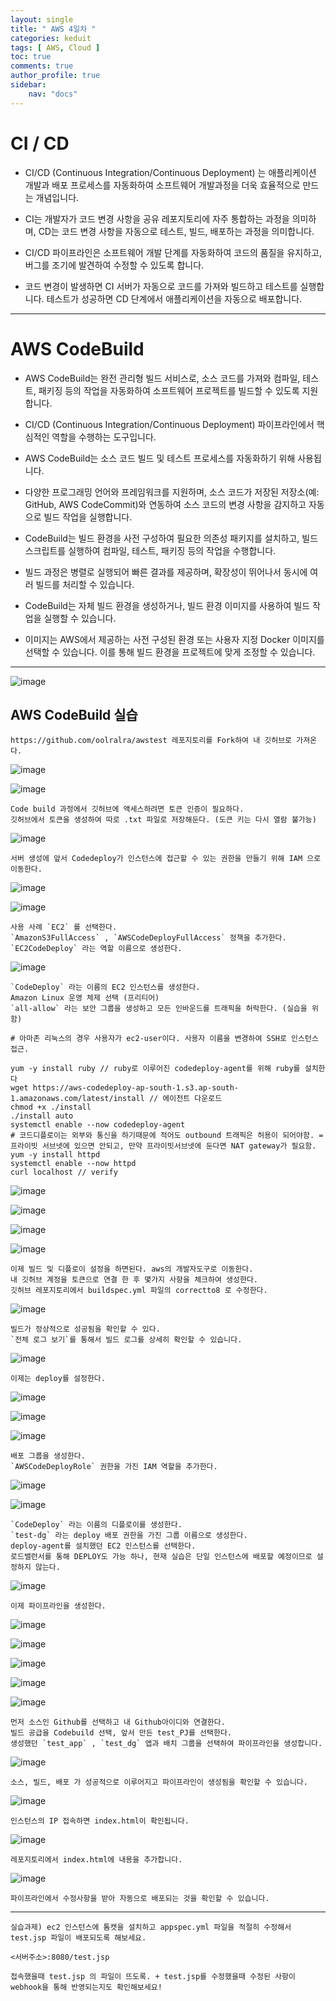```yaml
---
layout: single
title: " AWS 4일차 "
categories: keduit
tags: [ AWS, Cloud ]
toc: true 
comments: true
author_profile: true
sidebar:
    nav: "docs"
---
```


# CI / CD

* CI/CD (Continuous Integration/Continuous Deployment) 는 애플리케이션 개발과 배포 프로세스를 자동화하여 소프트웨어 개발과정을 더욱 효율적으로 만드는 개념입니다. 

* CI는 개발자가 코드 변경 사항을 공유 레포지토리에 자주 통합하는 과정을 의미하며, CD는 코드 변경 사항을 자동으로 테스트, 빌드, 배포하는 과정을 의미합니다.

* CI/CD 파이프라인은 소프트웨어 개발 단계를 자동화하여 코드의 품질을 유지하고, 버그를 조기에 발견하여 수정할 수 있도록 합니다. 

* 코드 변경이 발생하면 CI 서버가 자동으로 코드를 가져와 빌드하고 테스트를 실행합니다. 테스트가 성공하면 CD 단계에서 애플리케이션을 자동으로 배포합니다.


---
# AWS CodeBuild

* AWS CodeBuild는 완전 관리형 빌드 서비스로, 소스 코드를 가져와 컴파일, 테스트, 패키징 등의 작업을 자동화하여 소프트웨어 프로젝트를 빌드할 수 있도록 지원합니다. 

* CI/CD (Continuous Integration/Continuous Deployment) 파이프라인에서 핵심적인 역할을 수행하는 도구입니다.

* AWS CodeBuild는 소스 코드 빌드 및 테스트 프로세스를 자동화하기 위해 사용됩니다. 

* 다양한 프로그래밍 언어와 프레임워크를 지원하며, 소스 코드가 저장된 저장소(예: GitHub, AWS CodeCommit)와 연동하여 소스 코드의 변경 사항을 감지하고 자동으로 빌드 작업을 실행합니다.

* CodeBuild는 빌드 환경을 사전 구성하여 필요한 의존성 패키지를 설치하고, 빌드 스크립트를 실행하여 컴파일, 테스트, 패키징 등의 작업을 수행합니다. 

* 빌드 과정은 병렬로 실행되어 빠른 결과를 제공하며, 확장성이 뛰어나서 동시에 여러 빌드를 처리할 수 있습니다.

* CodeBuild는 자체 빌드 환경을 생성하거나, 빌드 환경 이미지를 사용하여 빌드 작업을 실행할 수 있습니다. 

* 이미지는 AWS에서 제공하는 사전 구성된 환경 또는 사용자 지정 Docker 이미지를 선택할 수 있습니다. 이를 통해 빌드 환경을 프로젝트에 맞게 조정할 수 있습니다.

---

![image](https://github.com/chaelynkang/chaelynkang.github.io/assets/128279031/ebad2296-2302-4963-a168-5e7dcb229623)

## AWS CodeBuild 실습



```
https://github.com/oolralra/awstest 레포지토리를 Fork하여 내 깃허브로 가져온다.
```

![image](https://github.com/chaelynkang/chaelynkang.github.io/assets/128279031/f62c377b-714f-4343-87ec-f315d9fe142f)

![image](https://github.com/chaelynkang/chaelynkang.github.io/assets/128279031/83fc3e14-fd40-4a80-a3ad-3b3dd380082c)

```
Code build 과정에서 깃허브에 액세스하려면 토큰 인증이 필요하다.
깃허브에서 토큰을 생성하여 따로 .txt 파일로 저장해둔다. (도큰 키는 다시 열람 불가능)
```

![image](https://github.com/chaelynkang/chaelynkang.github.io/assets/128279031/20609aee-475f-4891-b697-1bd783ab7f4b)

```
서버 생성에 앞서 Codedeploy가 인스턴스에 접근할 수 있는 권한을 만들기 위해 IAM 으로 이동한다.
```

![image](https://github.com/chaelynkang/chaelynkang.github.io/assets/128279031/41a53a78-1711-40eb-8c1c-62b5ca5511cc)

![image](https://github.com/chaelynkang/chaelynkang.github.io/assets/128279031/517414ff-1c11-4f4f-a2be-3c5cf0c6bc67)



```
사용 사례 `EC2` 를 선택한다.
`AmazonS3FullAccess` , `AWSCodeDeployFullAccess` 정책을 추가한다.
`EC2CodeDeploy` 라는 역할 이름으로 생성한다.
```
![image](https://github.com/chaelynkang/chaelynkang.github.io/assets/128279031/5cb651db-c0f9-4cdc-8a31-a5328b93830d)

```
`CodeDeploy` 라는 이름의 EC2 인스턴스를 생성한다.
Amazon Linux 운영 체제 선택 (프리티어)
`all-allow` 라는 보안 그룹을 생성하고 모든 인바운드를 트래픽을 허락한다. (실습을 위함)
```

```
# 아마존 리눅스의 경우 사용자가 ec2-user이다. 사용자 이름을 변경하여 SSH로 인스턴스 접근.

yum -y install ruby // ruby로 이루어진 codedeploy-agent를 위해 ruby를 설치한다
wget https://aws-codedeploy-ap-south-1.s3.ap-south-1.amazonaws.com/latest/install // 에이전트 다운로드
chmod +x ./install
./install auto
systemctl enable --now codedeploy-agent
# 코드디플로이는 외부와 통신을 하기때문에 적어도 outbound 트래픽은 허용이 되어야함. =프라이빗 서브넷에 있으면 안되고, 만약 프라이빗서브넷에 둔다면 NAT gateway가 필요함.
yum -y install httpd
systemctl enable --now httpd
curl localhost // verify
```



![image](https://github.com/chaelynkang/chaelynkang.github.io/assets/128279031/948739f7-a8c2-4ebc-b98e-6e5d2c521892)

![image](https://github.com/chaelynkang/chaelynkang.github.io/assets/128279031/ab3e9c68-80bc-4665-9041-3d0f80fdc639)

![image](https://github.com/chaelynkang/chaelynkang.github.io/assets/128279031/466ecee4-0a69-486b-a4ce-d2ccdcc612a5)

![image](https://github.com/chaelynkang/chaelynkang.github.io/assets/128279031/1efbc891-bc50-469f-b87b-2344e11364c1)

```
이제 빌드 및 디플로이 설정을 하면된다. aws의 개발자도구로 이동한다.
내 깃허브 계정을 토큰으로 연결 한 후 몇가지 사항을 체크하여 생성한다.
깃허브 레포지토리에서 buildspec.yml 파일의 correctto8 로 수정한다.
```

![image](https://github.com/chaelynkang/chaelynkang.github.io/assets/128279031/3e5ca5a0-8a7c-4ee6-89db-2a4ed4f2ca0c)

```
빌드가 정상적으로 성공됨을 확인할 수 있다.
`전체 로그 보기`를 통해서 빌드 로그를 상세히 확인할 수 있습니다.
```
![image](https://github.com/chaelynkang/chaelynkang.github.io/assets/128279031/c3787dfb-2820-4f92-8468-89786ec22288)

```
이제는 deploy를 설정한다.
```


![image](https://github.com/chaelynkang/chaelynkang.github.io/assets/128279031/53c60622-f36b-42c1-b408-3ea13f18ee14)

![image](https://github.com/chaelynkang/chaelynkang.github.io/assets/128279031/d00eb1a7-7057-4b3f-821a-2d84390ddbe1)

![image](https://github.com/chaelynkang/chaelynkang.github.io/assets/128279031/7e7bed4a-e812-4c24-854f-11b72617b0ee)

```
배포 그룹을 생성한다.
`AWSCodeDeployRole` 권한을 가진 IAM 역할을 추가한다. 
```

![image](https://github.com/chaelynkang/chaelynkang.github.io/assets/128279031/9690409c-3954-46a8-a6bc-99825830218e)

![image](https://github.com/chaelynkang/chaelynkang.github.io/assets/128279031/ec457952-cb68-4989-9d11-fd1849009917)

```
`CodeDeploy` 라는 이름의 디플로이를 생성한다.
`test-dg` 라는 deploy 배포 권한을 가진 그룹 이름으로 생성한다.
deploy-agent를 설치했던 EC2 인스턴스를 선택한다.
로드밸런서를 통해 DEPLOY도 가능 하나, 현재 실습은 단일 인스턴스에 배포할 예정이므로 설정하지 않는다.
```

![image](https://github.com/chaelynkang/chaelynkang.github.io/assets/128279031/abb2876c-8565-4c21-a6e0-afbd514d22c7)

```
이제 파이프라인을 생성한다.
```

![image](https://github.com/chaelynkang/chaelynkang.github.io/assets/128279031/afb57329-0f9b-4fe4-aa11-be1d085d46cc)


![image](https://github.com/chaelynkang/chaelynkang.github.io/assets/128279031/35184f4f-e33e-4c17-bef3-13376c0bddf0)

![image](https://github.com/chaelynkang/chaelynkang.github.io/assets/128279031/2afa7170-4926-472b-991f-cb5fa6b48bcf)

![image](https://github.com/chaelynkang/chaelynkang.github.io/assets/128279031/e32430bc-b892-41e2-99c2-5a83dd16d888)

![image](https://github.com/chaelynkang/chaelynkang.github.io/assets/128279031/362e1639-8863-464a-a467-23b03bcb6aba)

```
먼저 소스인 Github를 선택하고 내 Github아이디와 연결한다.
빌드 공급을 Codebuild 선택, 앞서 만든 test_PJ를 선택한다.
생성했던 `test_app` , `test_dg` 앱과 배치 그룹을 선택하여 파이프라인을 생성합니다.
```

![image](https://github.com/chaelynkang/chaelynkang.github.io/assets/128279031/c77ae12c-21d9-4111-b375-470d8f0bc9bb)

```
소스, 빌드, 배포 가 성공적으로 이루어지고 파이프라인이 생성됨을 확인할 수 있습니다. 
```


![image](https://github.com/chaelynkang/chaelynkang.github.io/assets/128279031/6d4fc6ab-7f02-46d2-9e49-fd010d20079b)

```
인스턴스의 IP 접속하면 index.html이 확인됩니다.
```


![image](https://github.com/chaelynkang/chaelynkang.github.io/assets/128279031/fe77285e-8c7e-46fc-8eac-045315cfbb7e)

```
레포지토리에서 index.html에 내용을 추가합니다.
```

![image](https://github.com/chaelynkang/chaelynkang.github.io/assets/128279031/79bc085e-e871-4f57-a36d-c2ef73db0fed)

```
파이프라인에서 수정사항을 받아 자동으로 배포되는 것을 확인할 수 있습니다.
```

---

```
실습과제) ec2 인스턴스에 톰캣을 설치하고 appspec.yml 파일을 적절히 수정해서 test.jsp 파일이 배포되도록 해보세요.

<서버주소>:8080/test.jsp

접속했을때 test.jsp 의 파일이 뜨도록. + test.jsp를 수정했을때 수정된 사항이 webhook을 통해 반영되는지도 확인해보세요!
```